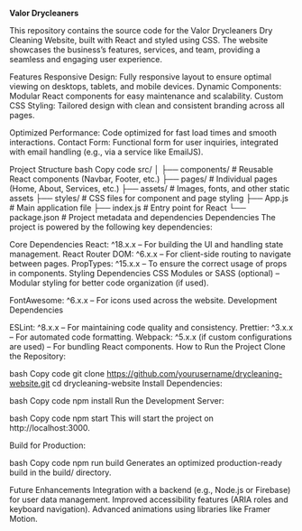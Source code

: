 **Valor Drycleaners**


This repository contains the source code for the Valor Drycleaners Dry Cleaning Website, built with React and styled using CSS. The website showcases the business’s features, services, and team, providing a seamless and engaging user experience.

Features
Responsive Design: Fully responsive layout to ensure optimal viewing on desktops, tablets, and mobile devices.
Dynamic Components: Modular React components for easy maintenance and scalability.
Custom CSS Styling: Tailored design with clean and consistent branding across all pages.

Optimized Performance: Code optimized for fast load times and smooth interactions.
Contact Form: Functional form for user inquiries, integrated with email handling (e.g., via a service like EmailJS).


Project Structure
bash
Copy code
src/
│
├── components/       # Reusable React components (Navbar, Footer, etc.)
├── pages/            # Individual pages (Home, About, Services, etc.)
├── assets/           # Images, fonts, and other static assets
├── styles/           # CSS files for component and page styling
├── App.js            # Main application file
├── index.js          # Entry point for React
└── package.json      # Project metadata and dependencies
Dependencies
The project is powered by the following key dependencies:

Core Dependencies
React: ^18.x.x – For building the UI and handling state management.
React Router DOM: ^6.x.x – For client-side routing to navigate between pages.
PropTypes: ^15.x.x – To ensure the correct usage of props in components.
Styling Dependencies
CSS Modules or SASS (optional) – Modular styling for better code organization (if used).

FontAwesome: ^6.x.x – For icons used across the website.
Development Dependencies

ESLint: ^8.x.x – For maintaining code quality and consistency.
Prettier: ^3.x.x – For automated code formatting.
Webpack: ^5.x.x (if custom configurations are used) – For bundling React components.
How to Run the Project
Clone the Repository:

bash
Copy code
git clone https://github.com/yourusername/drycleaning-website.git
cd drycleaning-website
Install Dependencies:

bash
Copy code
npm install
Run the Development Server:

bash
Copy code
npm start
This will start the project on http://localhost:3000.

Build for Production:

bash
Copy code
npm run build
Generates an optimized production-ready build in the build/ directory.

Future Enhancements
Integration with a backend (e.g., Node.js or Firebase) for user data management.
Improved accessibility features (ARIA roles and keyboard navigation).
Advanced animations using libraries like Framer Motion.